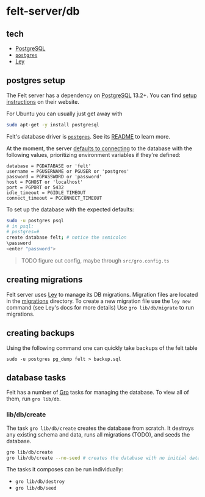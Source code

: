 # felt-server/db

## tech

- [PostgreSQL](https://www.postgresql.org)
- [`postgres`](https://github.com/porsager/postgres)
- [Ley](https://github.com/lukeed/ley)

## postgres setup

The Felt server has a dependency on [PostgreSQL](https://www.postgresql.org) 13.2+.
You can find [setup instructions](https://www.postgresql.org/download/) on their website.

For Ubuntu you can usually just get away with

```bash
sudo apt-get -y install postgresql
```

Felt's database driver is [`postgres`](https://github.com/porsager/postgres).
See its [README](https://github.com/porsager/postgres#readme) to learn more.

At the moment, the server [defaults to connecting](./postgres.ts)
to the database with the following values,
prioritizing environment variables if they're defined:

```
database = PGDATABASE or 'felt'
username = PGUSERNAME or PGUSER or 'postgres'
password = PGPASSWORD or 'password'
host = PGHOST or 'localhost'
port = PGPORT or 5432
idle_timeout = PGIDLE_TIMEOUT
connect_timeout = PGCONNECT_TIMEOUT
```

To set up the database with the expected defaults:

```bash
sudo -u postgres psql
# in psql:
# postgres=#
create database felt; # notice the semicolon
\password
<enter "password">
```

> TODO figure out config, maybe through `src/gro.config.ts`

## creating migrations

Felt server uses [Ley](https://github.com/lukeed/ley) to manage its DB migrations.
Migration files are located in the [migrations](./migrations) directory.
To create a new migration file use the `ley new` command (see Ley's docs for more details)
Use `gro lib/db/migrate` to run migrations.

## creating backups

Using the following command one can quickly take backups of the felt table

```
sudo -u postgres pg_dump felt > backup.sql
```

## database tasks

Felt has a number of [Gro](https://github.com/feltcoop/gro) tasks for managing the database.
To view all of them, run `gro lib/db`.

### lib/db/create

The task `gro lib/db/create` creates the database from scratch.
It destroys any existing schema and data, runs all migrations (TODO), and seeds the database.

```bash
gro lib/db/create
gro lib/db/create --no-seed # creates the database with no initial data
```

The tasks it composes can be run individually:

- `gro lib/db/destroy`
- `gro lib/db/seed`
